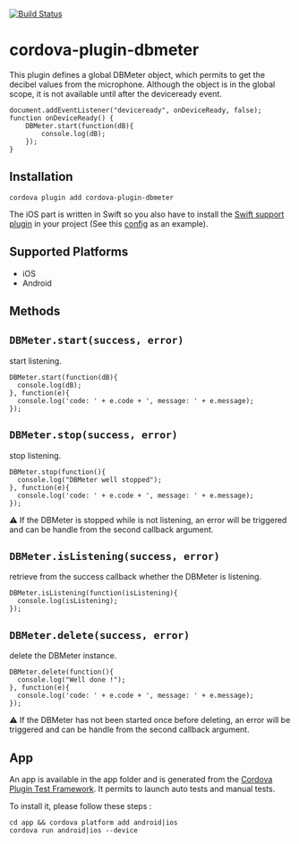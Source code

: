 [![Build Status](https://api.travis-ci.org/akofman/cordova-plugin-dbmeter.svg?branch=master)](https://travis-ci.org/apache/cordova-plugin-dbmeter)

# cordova-plugin-dbmeter

This plugin defines a global DBMeter object, which permits to get the decibel values from the microphone.
Although the object is in the global scope, it is not available until after the deviceready event.

```
document.addEventListener("deviceready", onDeviceReady, false);
function onDeviceReady() {
    DBMeter.start(function(dB){
        console.log(dB);
    });
}
```

## Installation

```
cordova plugin add cordova-plugin-dbmeter
```
The iOS part is written in Swift so you also have to install the [Swift support plugin](https://github.com/akofman/cordova-plugin-add-swift-support)
in your project (See this [config](https://github.com/akofman/cordova-plugin-dbmeter/blob/master/app/config.xml) as an example).

## Supported Platforms

 - iOS
 - Android

## Methods

## `DBMeter.start(success, error)`
start listening.

```
DBMeter.start(function(dB){
  console.log(dB);
}, function(e){
  console.log('code: ' + e.code + ', message: ' + e.message);
});
```

## `DBMeter.stop(success, error)`
stop listening.

```
DBMeter.stop(function(){
  console.log("DBMeter well stopped");
}, function(e){
  console.log('code: ' + e.code + ', message: ' + e.message);  
});
```

:warning: If the DBMeter is stopped while is not listening, an error will be
triggered and can be handle from the second callback argument.

## `DBMeter.isListening(success, error)`
retrieve from the success callback whether
the DBMeter is listening.

```
DBMeter.isListening(function(isListening){
  console.log(isListening);
});
```

## `DBMeter.delete(success, error)`
delete the DBMeter instance.

```
DBMeter.delete(function(){
  console.log("Well done !");
}, function(e){
  console.log('code: ' + e.code + ', message: ' + e.message);  
});
```
:warning: If the DBMeter has not been started once before deleting, an error will be
triggered and can be handle from the second callback argument.

## App

An app is available in the app folder and is generated from the [Cordova Plugin Test Framework](https://github.com/apache/cordova-plugin-test-framework).
It permits to launch auto tests and manual tests.

To install it, please follow these steps :

```
cd app && cordova platform add android|ios
cordova run android|ios --device
```
